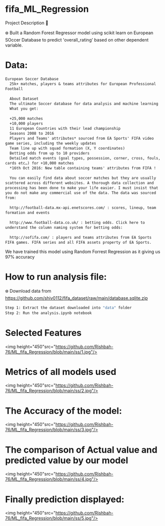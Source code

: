 # fifa_ML_Regression
Project Description 📄

❄️ Built a Random Forest Regressor model using scikit learn on European SOccer Database to predict 'overall_rating' based on other dependent variable.

# Data:
    European Soccer Database
      25k+ matches, players & teams attributes for European Professional Football

      About Dataset
      The ultimate Soccer database for data analysis and machine learning
      What you get:

      +25,000 matches
      +10,000 players
      11 European Countries with their lead championship
      Seasons 2008 to 2016
      Players and Teams' attributes* sourced from EA Sports' FIFA video game series, including the weekly updates
      Team line up with squad formation (X, Y coordinates)
      Betting odds from up to 10 providers
      Detailed match events (goal types, possession, corner, cross, fouls, cards etc…) for +10,000 matches
      *16th Oct 2016: New table containing teams' attributes from FIFA !

      You can easily find data about soccer matches but they are usually scattered across different websites. A thorough data collection and processing has been done to make your life easier. I must insist that you do not make any commercial use of the data. The data was sourced from:

      http://football-data.mx-api.enetscores.com/ : scores, lineup, team formation and events

      http://www.football-data.co.uk/ : betting odds. Click here to understand the column naming system for betting odds:

      http://sofifa.com/ : players and teams attributes from EA Sports FIFA games. FIFA series and all FIFA assets property of EA Sports.
      
We have trained this model using Random Forrest Regression as it giving us 97% accuracy
# How to run analysis file:
❄️ Download data from https://github.com/shiv0112/fifa_dataset/raw/main/database.sqlite.zip
```bash
Step 1: Extract the dataset downloaded into "data" folder
Step 2: Run the analysis.ipynb notebook
```
# Selected Features
<img  height="450"src="https://github.com/Rishbah-76/ML_fifa_Regression/blob/main/ss/1.jpg"/>

# Metrics of all models used
<img  height="450"src="https://github.com/Rishbah-76/ML_fifa_Regression/blob/main/ss/2.jpg"/>

# The Accuracy of the model:
<img  height="450"src="https://github.com/Rishbah-76/ML_fifa_Regression/blob/main/ss/3.jpg"/>

# The comparison of Actual value and predicted value by our model
<img  height="450"src="https://github.com/Rishbah-76/ML_fifa_Regression/blob/main/ss/4.jpg"/>

# Finally prediction displayed:
<img  height="450"src="https://github.com/Rishbah-76/ML_fifa_Regression/blob/main/ss/5.jpg"/>
